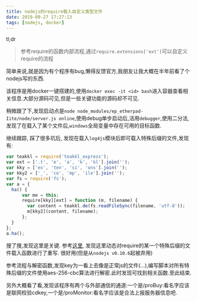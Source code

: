 ```yaml
---
title: nodejs的require载入自定义类型文件
date: 2019-09-27 17:27:13
tags: [nodejs, docker]
---
```

tl;dr
> 参考require的函数内部流程,通过`require.extensions['ext']`可以自定义require的流程


简单来说,就是因为有个程序有bug,懒得反馈官方,我朋友让我大概在半年前看了个nodejs写的东西.

该程序是用docker一键搭建的,使用`docker exec -it <id> bash`进入容器查看相关信息.大部分源码可见,但是一些关键功能的源码却不可见.

<!--more-->

稍微跟了下,发现启动点是`node node_modules/ep_etherpad-Iite/node/server.js online`,使用debug单步启动后,活用`debugger`,使用二分法,发现了在载入了某个文件后,`windows`全局变量中存在可用的目标函数.

继续跟踪,  踩了很多坑后, 发现在载入`log4js`模块后即可载入特殊后缀的文件,发现有:
```javascript
var teakkl = require('teakkl_express');
var ext = ['.t', 'e', 'a', 'k', 'kl'].join('');
var kky = ['ex', 'ten', 'si', 'ons'].join('');
var kky2 = ['_', 'co', 'mp', 'ile'].join('');
var fs = require('fs');
var a = {
  ha() {
      var me = this;
      require[kky][ext] = function (m, filename) {
        var content = teakkl.de(fs.readFileSync(filename, 'utf-8'));
        m[kky2](content, filename);
      };
  }
};
a.ha();
```
搜了搜,发现这里是关键. 参考[这里](http://nodejs.cn/api/modules/require_extensions.html), 发现这里动态对require的某一个特殊后缀的文件载入函数进行了重写. 很好用(但是从`nodejs v0.10.6`起被弃用)

参考流程与解密函数,发现key为一看上去像是正常js的文件(...),编写脚本对所有特殊后缀的文件使用aes-256-cbc算法进行解密.此时发现可找到相关函数.至此结束.

另外大概看了看,发现该程序有两个与外部通信的通道:一个是/proBuy:看名字应该是联网校验cdkey,一个是/proMonitor:看名字应该是合法上报服务器信息吧.



